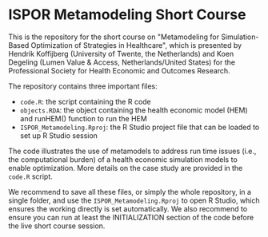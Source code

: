 # ISPOR Metamodeling Short Course

This is the repository for the short course on "Metamodeling for Simulation-Based Optimization of Strategies in Healthcare", which is presented by Hendrik Koffijberg (University of Twente, the Netherlands) and Koen Degeling (Lumen Value & Access, Netherlands/United States) for the Professional Society for Health Economic and Outcomes Research.

The repository contains three important files:

* `code.R`: the script containing the R code
* `objects.RDA`: the object containing the health economic model (HEM) and runHEM() function to run the HEM
* `ISPOR_Metamodeling.Rproj`: the R Studio project file that can be loaded to set up R Studio session

The code illustrates the use of metamodels to address run time issues (i.e., the computational burden) of a health economic
simulation models to enable optimization. More details on the case study are provided in the `code.R` script.

We recommend to save all these files, or simply the whole repository, in a single folder, and use the `ISPOR_Metamodeling.Rproj` to open R Studio, which ensures the working directly is set automatically. We also recommend to ensure you can run at least the INITIALIZATION section of the code before the live short course session.
